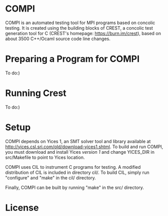 COMPI
=====

COMPI is an automated testing tool for MPI programs based on concolic testing.
It is created using the building blocks of CREST, a concolic test generation 
tool for C (CREST's homepage: https://burn.im/crest), based on about 3500 
C++/Ocaml source code line changes. 

Preparing a Program for COMPI
=====

To do:)

Running Crest
=====

To do:)

Setup
=====

COMPI depends on Yices 1, an SMT solver tool and library available at
http://yices.csl.sri.com/old/download-yices1.shtml.  To build and run
COMPI, you must download and install Yices *version 1* and change
YICES_DIR in src/Makefile to point to Yices location.

COMPI uses CIL to instrument C programs for testing.  A modified
distribution of CIL is included in directory cil/.  To build CIL,
simply run "configure" and "make" in the cil/ directory.

Finally, COMPI can be built by running "make" in the src/ directory.


License
=====

